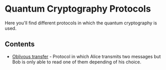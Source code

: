 # Quantum Cryptography Protocols
Here you'll find different protocols in which the quantum cryptography is used.

## Contents

* [Oblivous transfer](Oblivious%20transfer.ipynb) - Protocol in which Alice transmits two messages but Bob is only able to read one of them depending of his choice.
